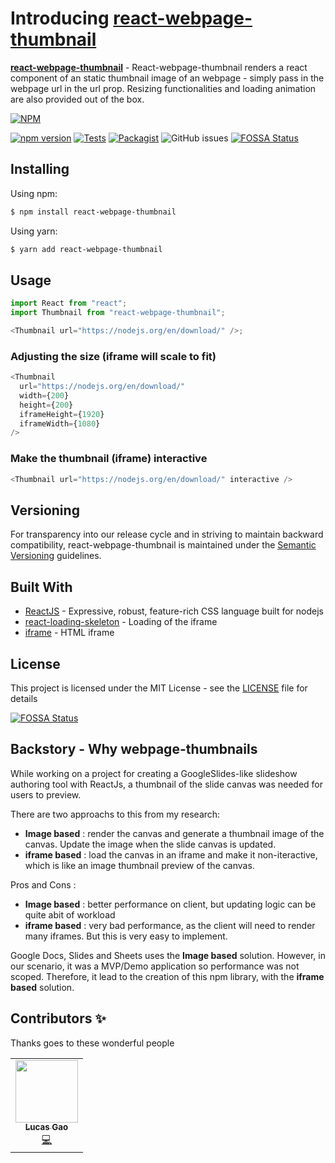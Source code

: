 # Introducing [react-webpage-thumbnail](https://www.npmjs.com/package/react-webpage-thumbnail)

**[react-webpage-thumbnail](https://github.com/lucas2005gao/react-webpage-thumbnail)** - React-webpage-thumbnail renders a react component of an static thumbnail image of an webpage - simply pass in the webpage url in the url prop. Resizing functionalities and loading animation are also provided out of the box.

[![NPM](https://nodei.co/npm/react-webpage-thumbnail.png)](https://nodei.co/npm/react-webpage-thumbnail/)

[![npm version](https://badge.fury.io/js/react-webpage-thumbnail.svg)](https://badge.fury.io/js/react-webpage-thumbnail.svg)
[![Tests](https://github.com/lucas2005gao/react-webpage-thumbnail/actions/workflows/unit_tests.yml/badge.svg)](https://github.com/lucas2005gao/react-webpage-thumbnail/actions/workflows/unit_tests.yml)
[![Packagist](https://img.shields.io/badge/license-MIT-blue.svg)](https://github.com/lucas2005gao/react-webpage-thumbnail/blob/master/LICENSE)
![GitHub issues](https://img.shields.io/github/issues/lucas2005gao/react-webpage-thumbnail)
[![FOSSA Status](https://app.fossa.com/api/projects/git%2Bgithub.com%2Flucas2005gao%2Freact-webpage-thumbnail.svg?type=shield)](https://app.fossa.com/projects/git%2Bgithub.com%2Flucas2005gao%2Freact-webpage-thumbnail?ref=badge_shield)

## Installing

Using npm:

```bash
$ npm install react-webpage-thumbnail
```

Using yarn:

```bash
$ yarn add react-webpage-thumbnail
```

## Usage

```javascript
import React from "react";
import Thumbnail from "react-webpage-thumbnail";

<Thumbnail url="https://nodejs.org/en/download/" />;
```

### Adjusting the size (iframe will scale to fit)

```javascript
<Thumbnail
  url="https://nodejs.org/en/download/"
  width={200}
  height={200}
  iframeHeight={1920}
  iframeWidth={1080}
/>
```

### Make the thumbnail (iframe) interactive

```javascript
<Thumbnail url="https://nodejs.org/en/download/" interactive />
```

## Versioning

For transparency into our release cycle and in striving to maintain backward compatibility, react-webpage-thumbnail is maintained under the [Semantic Versioning](https://semver.org/) guidelines.

## Built With

- [ReactJS](https://reactjs.org/) - Expressive, robust, feature-rich CSS language built for nodejs
- [react-loading-skeleton](https://www.npmjs.com/package/react-loading-skeleton) - Loading of the iframe
- [iframe](https://www.w3schools.com/tags/tag_iframe.ASP) - HTML iframe

## License

This project is licensed under the MIT License - see the [LICENSE](https://github.com/lucas2005gao/react-webpage-thumbnail/blob/master/LICENSE) file for details

[![FOSSA Status](https://app.fossa.com/api/projects/git%2Bgithub.com%2Flucas2005gao%2Freact-webpage-thumbnail.svg?type=large)](https://app.fossa.com/projects/git%2Bgithub.com%2Flucas2005gao%2Freact-webpage-thumbnail?ref=badge_large)

## Backstory - Why webpage-thumbnails

While working on a project for creating a GoogleSlides-like slideshow authoring tool with ReactJs, a thumbnail of the slide canvas was needed for users to preview.

There are two approachs to this from my research:

- **Image based** : render the canvas and generate a thumbnail image of the canvas. Update the image when the slide canvas is updated.
- **iframe based** : load the canvas in an iframe and make it non-iteractive, which is like an image thumbnail preview of the canvas.

Pros and Cons :

- **Image based** : better performance on client, but updating logic can be quite abit of workload
- **iframe based** : very bad performance, as the client will need to render many iframes. But this is very easy to implement.

Google Docs, Slides and Sheets uses the **Image based** solution. However, in our scenario, it was a MVP/Demo application so performance was not scoped. Therefore, it lead to the creation of this npm library, with the **iframe based** solution.

## Contributors ✨

Thanks goes to these wonderful people

<table>
  <tr>
    <td align="center"><a href="https://github.com/lucas2005gao"><img src="https://avatars.githubusercontent.com/u/48196609?v=4?s=100" width="100px;" alt=""/><br /><sub><b>Lucas Gao</b></sub></a><br /><a href="https://github.com/lucas2005gao/REACT Template/commits?author=lucas2005gao" title="Code">💻</a></td>
  </tr>
</table>

